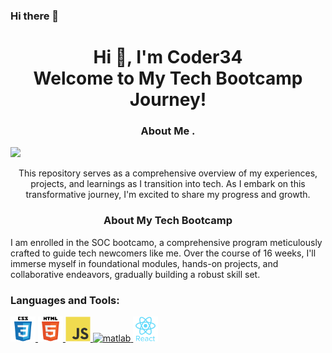 ### Hi there 👋
  
<h1 align="center">Hi 👋, I'm Coder34 <br> Welcome to My Tech Bootcamp Journey!</h1>
<h3 align="center"> About Me .</h3>
<img src = "https://media.giphy.com/media/zbMRZx113HKBkeCwrm/giphy.gif">
<p align="center"> This repository serves as a comprehensive overview of my experiences, projects, and learnings as I transition into tech. As I embark on this transformative journey, I'm excited to share my progress and growth.</p>
<h3 align="center"> About My Tech Bootcamp</h3>
<p> I am enrolled in the SOC bootcamo, a comprehensive program meticulously crafted to guide tech newcomers like me. Over the course of 16 weeks, I'll immerse myself in foundational modules, hands-on projects, and collaborative endeavors, gradually building a robust skill set.</p>

<h3 align="left">Languages and Tools:</h3>
<p align="left"> <a href="https://www.w3schools.com/css/" target="_blank" rel="noreferrer"> <img src="https://raw.githubusercontent.com/devicons/devicon/master/icons/css3/css3-original-wordmark.svg" alt="css3" width="40" height="40"/> </a> <a href="https://www.w3.org/html/" target="_blank" rel="noreferrer"> <img src="https://raw.githubusercontent.com/devicons/devicon/master/icons/html5/html5-original-wordmark.svg" alt="html5" width="40" height="40"/> </a> <a href="https://developer.mozilla.org/en-US/docs/Web/JavaScript" target="_blank" rel="noreferrer"> <img src="https://raw.githubusercontent.com/devicons/devicon/master/icons/javascript/javascript-original.svg" alt="javascript" width="40" height="40"/> </a> <a href="https://www.mathworks.com/" target="_blank" rel="noreferrer"> <img src="https://upload.wikimedia.org/wikipedia/commons/2/21/Matlab_Logo.png" alt="matlab" width="40" height="40"/> </a> <a href="https://reactjs.org/" target="_blank" rel="noreferrer"> <img src="https://raw.githubusercontent.com/devicons/devicon/master/icons/react/react-original-wordmark.svg" alt="react" width="40" height="40"/> </a> </p>
